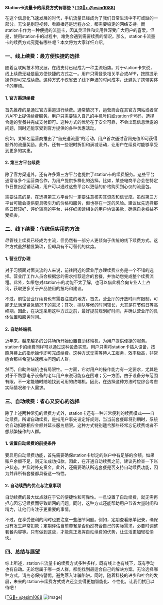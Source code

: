 **Station卡流量卡的续费方式有哪些？[[TG💪+ @esim1088](https://t.me/s/esim1088)]**

在这个信息化飞速发展的时代，手机流量已经成为了我们日常生活中不可或缺的一部分。无论是刷短视频、看直播还是远程办公，都需要稳定的网络支持。而station卡作为一种便捷的流量卡，因其灵活性和实用性深受广大用户的喜爱。但是，使用station卡的过程中，难免会遇到需要续费的情况。那么，station卡流量卡的续费方式究竟有哪些呢？本文将为大家详细介绍。

### 一、线上续费：最方便快捷的选择

随着互联网技术的发展，在线支付已经成为一种主流趋势。对于station卡来说，线上续费无疑是最方便快捷的方式之一。用户只需登录相关平台或APP，按照提示操作即可完成续费。这种方式不仅省去了线下奔波的时间成本，还避免了携带实体卡的麻烦。

#### 1. 官方渠道续费

首先推荐的是通过官方渠道进行续费。通常情况下，运营商会在其官方网站或者官方APP上提供续费服务。用户只需要输入自己的手机号码或station卡号码，选择合适的套餐并完成支付即可。这种方式的优势在于安全可靠，不会出现信息泄露的问题，同时还能享受到官方提供的各种优惠活动。

例如，某知名运营商推出了“首充送流量”的活动，用户首次通过官网充值即可获得额外的流量奖励。此外，还有一些限时折扣和满减活动，让用户在续费时能够享受到更多的实惠。

#### 2. 第三方平台续费

除了官方渠道外，还有许多第三方平台也提供了station卡的续费服务。这些平台通常与多个运营商合作，为用户提供多样化的选择。比如，某些电商平台会在特定节日推出促销活动，用户可以通过这些平台以更低的价格购买到心仪的流量包。

需要注意的是，在选择第三方平台时一定要注意核实其资质和信誉度。虽然第三方平台可能会提供更具吸引力的价格和服务，但也存在一定的风险。建议优先选择那些口碑较好、评价较高的平台，并仔细阅读相关的用户协议条款，确保自身权益不受损害。

### 二、线下续费：传统但实用的方法

尽管线上续费已经成为主流，但仍然有一部分人更倾向于传统的线下续费方式。这种方式虽然稍显繁琐，但却具有不可替代的优势。

#### 1. 营业厅办理

对于习惯面对面交流的人来说，前往附近的营业厅办理续费业务是一个不错的选择。营业厅工作人员会根据您的需求推荐适合的套餐，并协助您完成整个续费流程。此外，如果您对station卡的功能不太了解，也可以借此机会向专业人士咨询，获取更多关于产品使用的技巧和建议。

不过，前往营业厅续费也有需要注意的地方。首先，营业厅的开放时间有限制，可能无法满足紧急情况下的需求；其次，排队等候的时间较长，尤其是在节假日等高峰期。因此，在决定采用这种方式之前，最好提前规划好时间，并确认营业厅的具体位置和服务时间。

#### 2. 自助终端机

近年来，越来越多的公共场所开始设置自助终端机，为用户提供便捷的服务。station卡的续费同样可以通过这种设备实现。用户只需将station卡插入设备，按照屏幕上的指示操作即可完成续费。这种方式无需等待人工服务，效率极高，非常适合那些希望快速解决问题的人群。

然而，自助终端机也有局限性。一方面，它对用户的操作能力有一定要求，尤其是对于不熟悉电子设备的老年用户来说可能存在困难；另一方面，由于设备分布范围有限，不一定能随时随地找到可用的终端机。因此，在选择这种方法时应综合考虑实际情况和个人需求。

### 三、自动续费：省心又安心的选择

除了上述两种常见的续费方式外，station卡还有一种非常便利的续费模式——自动续费。所谓自动续费，是指用户事先设定好规则，当当前套餐即将到期时，系统会自动扣除相应金额并延长服务期限。这种方式特别适合那些经常忘记续费或者不想频繁操作的人群。

#### 1. 设置自动续费的前提条件

要启用自动续费功能，首先需要确保station卡绑定的账户中有足够的余额。如果账户余额不足，则无法成功扣款。因此，在开通自动续费之前，建议先检查一下账户状态，并及时补充资金。此外，还需要确认所选套餐是否支持自动续费功能，因为并非所有套餐都具备这一特性。

#### 2. 自动续费的优点与注意事项

自动续费的最大优点就在于它的便捷性和可靠性。一旦设置了自动续费，就无需再担心因忘记续费而导致断网的问题。同时，这种方式还能帮助用户节省大量时间和精力，让他们专注于更重要的事情。

不过，在享受便利的同时也要注意一些细节问题。例如，定期查看账单记录，确保没有发生异常扣款；定期评估当前套餐是否仍然符合自己的实际需求，必要时调整套餐内容等。只有做到这些，才能真正发挥自动续费的优势，让生活更加轻松愉快。

### 四、总结与展望

综上所述，station卡流量卡的续费方式多种多样，既有线上也有线下，既有手动也有自动。无论您属于哪一类人群，都能找到最适合自己的解决方案。无论选择哪种方式，请务必保持警惕，避免落入诈骗陷阱。同时，随着科技的进步和社会的发展，未来的station卡续费方式或许还会变得更加智能化、个性化，让我们拭目以待吧！

[[TG💪+ @esim1088](https://t.me/s/esim1088) ![Image](https://i.postimg.cc/4NQfJmqS/Snipaste-2025-05-13-00-14-12.png)]